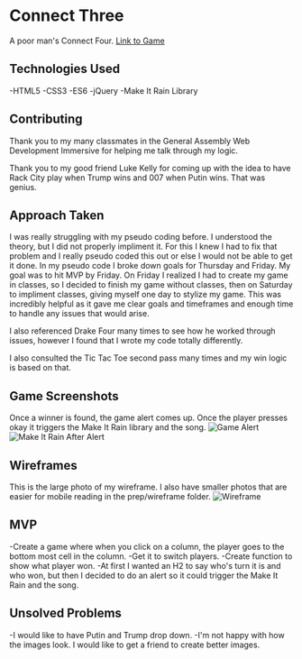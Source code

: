 # Connect Three
A poor man's Connect Four.
[Link to Game](https://jenkaplan.github.io/game/index.html)

## Technologies Used
-HTML5
-CSS3
-ES6
-jQuery
-Make It Rain Library

## Contributing
Thank you to my many classmates in the General Assembly Web Development Immersive for helping me talk through my logic.

Thank you to my good friend Luke Kelly for coming up with the idea to have Rack City play when Trump wins and 007 when Putin wins. That was genius. 

## Approach Taken
I was really struggling with my pseudo coding before. I understood the theory, but I did not properly impliment it. For this I knew I had to fix that problem and I really pseudo coded this out or else I would not be able to get it done. In my pseudo code I broke down goals for Thursday and Friday. My goal was to hit MVP by Friday. On Friday I realized I had to create my game in classes, so I decided to finish my game without classes, then on Saturday to impliment classes, giving myself one day to stylize my game. This was incredibly helpful as it gave me clear goals and timeframes and enough time to handle any issues that would arise.  

I also referenced Drake Four many times to see how he worked through issues, however I found that I wrote my code totally differently. 

I also consulted the Tic Tac Toe second pass many times and my win logic is based on that.

## Game Screenshots
Once a winner is found, the game alert comes up. Once the player presses okay it triggers the Make It Rain library and the song.
![Game Alert](https://i.imgur.com/uulj6kH.png)
![Make It Rain After Alert](https://i.imgur.com/JlNMfJK.png)

## Wireframes
This is the large photo of my wireframe. I also have smaller photos that are easier for mobile reading in the prep/wireframe folder.
![Wireframe](https://i.imgur.com/JiAV4vF.jpg)

## MVP
-Create a game where when you click on a column, the player goes to the bottom most cell in the column.
-Get it to switch players.
-Create function to show what player won.
-At first I wanted an H2 to say who's turn it is and who won, but then I decided to do an alert so it could trigger the Make It Rain and the song.

## Unsolved Problems
-I would like to have Putin and Trump drop down.
-I'm not happy with how the images look. I would like to get a friend to create better images.


